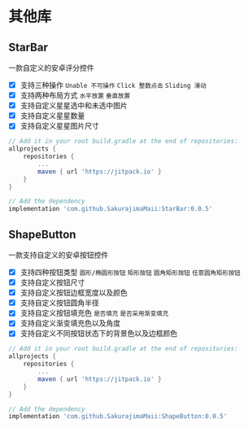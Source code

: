 # 其他库

## StarBar

一款自定义的安卓评分控件

- [x] 支持三种操作 `Unable 不可操作` `Click 整数点击` `Sliding 滑动`
- [x] 支持两种布局方式 `水平放置` `垂直放置`
- [x] 支持自定义星星选中和未选中图片
- [x] 支持自定义星星数量
- [x] 支持自定义星星图片尺寸

```groovy
// Add it in your root build.gradle at the end of repositories:
allprojects {
    repositories {
        ...
        maven { url 'https://jitpack.io' }
    }
}

// Add the dependency
implementation 'com.github.SakurajimaMaii:StarBar:0.0.5'
```

## ShapeButton

一款支持自定义的安卓按钮控件

- [x] 支持四种按钮类型 `圆形/椭圆形按钮` `矩形按钮` `圆角矩形按钮` `任意圆角矩形按钮`
- [x] 支持自定义按钮尺寸
- [x] 支持自定义按钮边框宽度以及颜色
- [x] 支持自定义按钮圆角半径
- [x] 支持自定义按钮填充色 `是否填充` `是否采用渐变填充`
- [x] 支持自定义渐变填充色以及角度
- [x] 支持自定义不同按钮状态下的背景色以及边框颜色

```groovy
// Add it in your root build.gradle at the end of repositories:
allprojects {
    repositories {
        ...
        maven { url 'https://jitpack.io' }
    }
}

// Add the dependency
implementation 'com.github.SakurajimaMaii:ShapeButton:0.0.5'
```